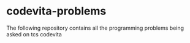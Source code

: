 codevita-problems
=================

The following repository contains all the programming problems being asked on tcs codevita
